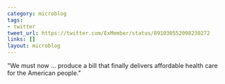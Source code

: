 ```yaml
---
category: microblog
tags:
- twitter
tweet_url: https://twitter.com/ExMember/status/891030552098230272
links: []
layout: microblog
---
```

"We must now … produce a bill that finally delivers affordable health care for the American people."
